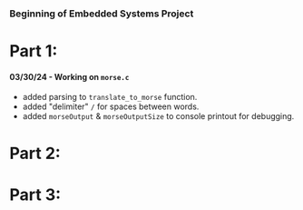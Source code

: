 ### Beginning of Embedded Systems Project

# Part 1:

#### 03/30/24 - Working on `morse.c`
- added parsing to `translate_to_morse` function.
- added "delimiter" `/` for spaces between words.
- added `morseOutput` & `morseOutputSize` to console printout for debugging.


# Part 2:

# Part 3: